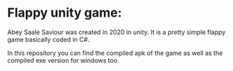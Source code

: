 # Flappy unity game: 

Abey Saale Saviour was created in 2020 in unity.
It is a pretty simple flappy game basically coded in C#.


In this repository you can find the compiled apk of the game as well as the compiled exe version for windows too.

